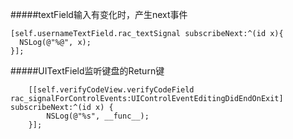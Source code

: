 

#####textField输入有变化时，产生next事件

```
[self.usernameTextField.rac_textSignal subscribeNext:^(id x){  
  NSLog(@"%@", x);  
}]; 
```

#####UITextField监听键盘的Return键

```
    [[self.verifyCodeView.verifyCodeField rac_signalForControlEvents:UIControlEventEditingDidEndOnExit] subscribeNext:^(id x) {
        NSLog(@"%s", __func__);
    }];
    
```